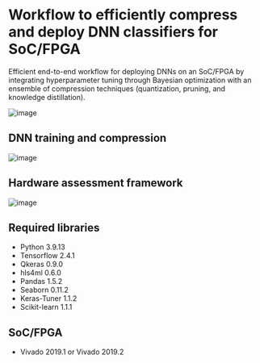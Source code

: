 # Workflow to efficiently compress and deploy DNN classifiers for SoC/FPGA

Efficient end-to-end workflow for deploying DNNs on an SoC/FPGA by integrating hyperparameter tuning through Bayesian optimization with an ensemble of compression techniques (quantization, pruning, and knowledge distillation).

![image](https://github.com/RomiSolMolina/workflowCompressionML/assets/13749513/026ecb86-a3ed-4f0a-a257-c505a097c374)

## DNN training and compression

![image](https://github.com/RomiSolMolina/workflowCompressionML/assets/13749513/05de367e-1ff2-459b-a972-b170e1e807ee)

## Hardware assessment framework

![image](https://github.com/RomiSolMolina/workflowCompressionML/assets/13749513/70b1a633-cb2a-402a-b707-dd2bdea9dd9d)


## Required libraries
- Python 3.9.13
- Tensorflow 2.4.1
- Qkeras 0.9.0
- hls4ml 0.6.0
- Pandas 1.5.2
- Seaborn 0.11.2
- Keras-Tuner 1.1.2
- Scikit-learn 1.1.1

## SoC/FPGA
- Vivado 2019.1 or Vivado 2019.2

